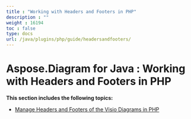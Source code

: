 ```yaml
---
title : "Working with Headers and Footers in PHP" 
description : "" 
weight : 16194 
toc : false
type: docs
url: /java/plugins/php/guide/headersandfooters/
---
```


# Aspose.Diagram for Java : Working with Headers and Footers in PHP


**This section includes the following topics:**

*   [Manage Headers and Footers of the Visio Diagrams in PHP](https://docs2.aspose.com/diagram/java/plugins/php/guide/headersandfooters/manage+headers+and+footers+of+the+visio+diagrams+in+php)

